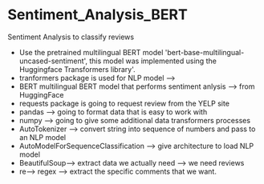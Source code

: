 # Sentiment_Analysis_BERT
Sentiment Analysis to classify reviews 
- Use the pretrained multilingual BERT model 'bert-base-multilingual-uncased-sentiment', this model was implemented using the Huggingface Transformers library'.
- tranformers package is used for NLP model --> 
- BERT multilingual BERT model that performs sentiment anlysis --> from HuggingFace
- requests package is going to request review from the YELP site
- pandas --> going to format data that is easy to work with
- numpy --> going to give some additional data transformers processes
- AutoTokenizer --> convert string into sequence of numbers and pass to an NLP model
- AutoModelForSequenceClassification --> give architecture to load NLP model
- BeautifulSoup--> extract data we actually need --> we need reviews
- re--> regex --> extract the specific comments that we want.
